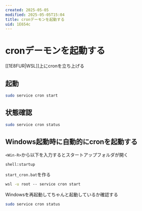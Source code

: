 ```yaml
---
created: 2025-05-05
modified: 2025-05-05T15:04
title: cronデーモンを起動する
uid: 1E654c
---
```


# cronデーモンを起動する

[[1E8FUR|WSL]]上にcronを立ち上げる

## 起動

```zsh title="zsh"
sudo service cron start
```

## 状態確認

```zsh title="zsh"
sudo service cron status
```

## Windows起動時に自動的にcronを起動する

`<Win-R>`から以下を入力するとスタートアップフォルダが開く

```
shell:startup
```

`start_cron.bat`を作る

```bat title="start_cron.bat"
wsl -u root -- service cron start
```

Windowsを再起動してちゃんと起動しているか確認する

```zsh title="zsh"
sudo service cron status
```